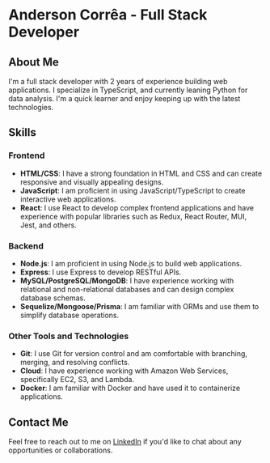 # Anderson Corrêa - Full Stack Developer

## About Me

I'm a full stack developer with 2 years of experience building web applications. I specialize in TypeScript, and currently leaning Python for data analysis. I'm a quick learner and enjoy keeping up with the latest technologies.

## Skills

### Frontend

- **HTML/CSS**: I have a strong foundation in HTML and CSS and can create responsive and visually appealing designs.
- **JavaScript**: I am proficient in using JavaScript/TypeScript to create interactive web applications.
- **React**: I use React to develop complex frontend applications and have experience with popular libraries such as Redux, React Router, MUI, Jest, and others.

### Backend

- **Node.js**: I am proficient in using Node.js to build web applications.
- **Express**: I use Express to develop RESTful APIs.
- **MySQL/PostgreSQL/MongoDB**: I have experience working with relational and non-relational databases and can design complex database schemas.
- **Sequelize/Mongoose/Prisma**: I am familiar with ORMs and use them to simplify database operations.

### Other Tools and Technologies

- **Git**: I use Git for version control and am comfortable with branching, merging, and resolving conflicts.
- **Cloud**: I have experience working with Amazon Web Services, specifically EC2, S3, and Lambda.
- **Docker**: I am familiar with Docker and have used it to containerize applications.

## Contact Me

Feel free to reach out to me on [LinkedIn](https://www.linkedin.com/in/andersonfpcorrea/) if you'd like to chat about any opportunities or collaborations.
